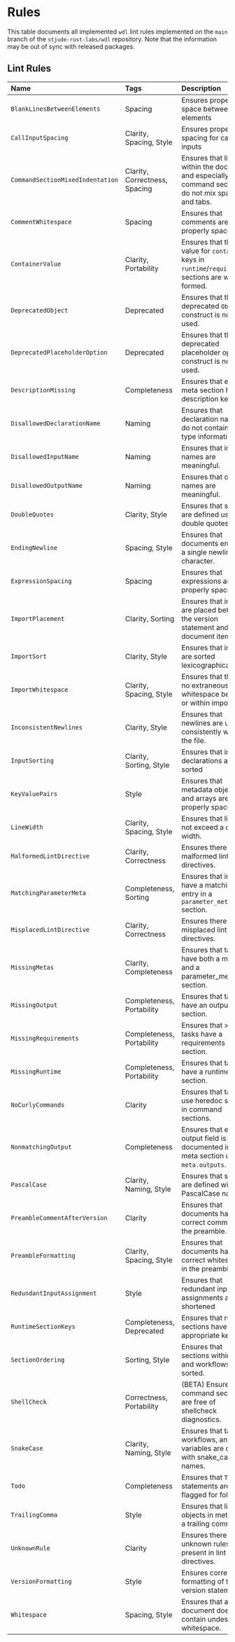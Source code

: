 # Rules

This table documents all implemented `wdl` lint rules implemented on the `main`
branch of the `stjude-rust-labs/wdl` repository. Note that the information may
be out of sync with released packages.

## Lint Rules

| Name                             | Tags                          | Description                                                                                       |
|:---------------------------------|:------------------------------|:--------------------------------------------------------------------------------------------------|
| `BlankLinesBetweenElements`      | Spacing                       | Ensures proper blank space between elements                                                       |
| `CallInputSpacing`               | Clarity, Spacing, Style       | Ensures proper spacing for call inputs                                                            |
| `CommandSectionMixedIndentation` | Clarity, Correctness, Spacing | Ensures that lines within the document and especially within command sections do not mix spaces and tabs. |
| `CommentWhitespace`              | Spacing                       | Ensures that comments are properly spaced.                                                        |
| `ContainerValue`                 | Clarity, Portability          | Ensures that the value for `container` keys in `runtime`/`requirements` sections are well-formed. |
| `DeprecatedObject`               | Deprecated                    | Ensures that the deprecated `Object` construct is not used.                                       |
| `DeprecatedPlaceholderOption`    | Deprecated                    | Ensures that the deprecated placeholder options construct is not used.                            |
| `DescriptionMissing`             | Completeness                  | Ensures that each meta section has a description key.                                             |
| `DisallowedDeclarationName`      | Naming                        | Ensures that declaration names do not contain their type information.                             |
| `DisallowedInputName`            | Naming                        | Ensures that input names are meaningful.                                                          |
| `DisallowedOutputName`           | Naming                        | Ensures that output names are meaningful.                                                         |
| `DoubleQuotes`                   | Clarity, Style                | Ensures that strings are defined using double quotes.                                             |
| `EndingNewline`                  | Spacing, Style                | Ensures that documents end with a single newline character.                                       |
| `ExpressionSpacing`              | Spacing                       | Ensures that expressions are properly spaced.                                                     |
| `ImportPlacement`                | Clarity, Sorting              | Ensures that imports are placed between the version statement and any document items.             |
| `ImportSort`                     | Clarity, Style                | Ensures that imports are sorted lexicographically.                                                |
| `ImportWhitespace`               | Clarity, Spacing, Style       | Ensures that there is no extraneous whitespace between or within imports.                         |
| `InconsistentNewlines`           | Clarity, Style                | Ensures that newlines are used consistently within the file.                                      |
| `InputSorting`                   | Clarity, Sorting, Style       | Ensures that input declarations are sorted                                                        |
| `KeyValuePairs`                  | Style                         | Ensures that metadata objects and arrays are properly spaced.                                     |
| `LineWidth`                      | Clarity, Spacing, Style       | Ensures that lines do not exceed a certain width.                                                 |
| `MalformedLintDirective`         | Clarity, Correctness          | Ensures there are no malformed lint directives.                                                   |
| `MatchingParameterMeta`          | Completeness, Sorting         | Ensures that inputs have a matching entry in a `parameter_meta` section.                          |
| `MisplacedLintDirective`         | Clarity, Correctness          | Ensures there are no misplaced lint directives.                                                   |
| `MissingMetas`                   | Clarity, Completeness         | Ensures that tasks have both a meta and a parameter_meta section.                                 |
| `MissingOutput`                  | Completeness, Portability     | Ensures that tasks have an output section.                                                        |
| `MissingRequirements`            | Completeness, Portability     | Ensures that >=v1.2 tasks have a requirements section.                                            |
| `MissingRuntime`                 | Completeness, Portability     | Ensures that tasks have a runtime section.                                                        |
| `NoCurlyCommands`                | Clarity                       | Ensures that tasks use heredoc syntax in command sections.                                        |
| `NonmatchingOutput`              | Completeness                  | Ensures that each output field is documented in the meta section under `meta.outputs`.            |
| `PascalCase`                     | Clarity, Naming, Style        | Ensures that structs are defined with PascalCase names.                                           |
| `PreambleCommentAfterVersion`    | Clarity                       | Ensures that documents have correct comments in the preamble.                                     |
| `PreambleFormatting`             | Clarity, Spacing, Style       | Ensures that documents have correct whitespace in the preamble.                                   |
| `RedundantInputAssignment`       | Style                         | Ensures that redundant input assignments are shortened                                            |
| `RuntimeSectionKeys`             | Completeness, Deprecated      | Ensures that runtime sections have the appropriate keys.                                          |
| `SectionOrdering`                | Sorting, Style                | Ensures that sections within tasks and workflows are sorted.                                      |
| `ShellCheck`                     | Correctness, Portability      | (BETA) Ensures that command sections are free of shellcheck diagnostics.                          |
| `SnakeCase`                      | Clarity, Naming, Style        | Ensures that tasks, workflows, and variables are defined with snake_case names.                   |
| `Todo`                           | Completeness                  | Ensures that `TODO` statements are flagged for followup.                                          |
| `TrailingComma`                  | Style                         | Ensures that lists and objects in meta have a trailing comma.                                     |
| `UnknownRule`                    | Clarity                       | Ensures there are no unknown rules present in lint directives.                                    |
| `VersionFormatting`              | Style                         | Ensures correct formatting of the version statement                                               |
| `Whitespace`                     | Spacing, Style                | Ensures that a document does not contain undesired whitespace.                                    |
